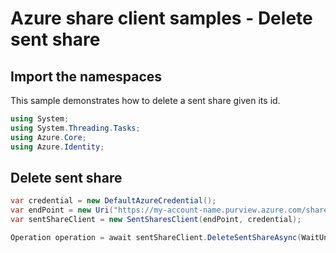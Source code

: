 # Azure share client samples - Delete sent share

## Import the namespaces

This sample demonstrates how to delete a sent share given its id.

```C# Snippet:SentSharesClientSample_ImportNamespaces
using System;
using System.Threading.Tasks;
using Azure.Core;
using Azure.Identity;
```

## Delete sent share

```C# Snippet:SentSharesClientSample_DeleteSentShare
var credential = new DefaultAzureCredential();
var endPoint = new Uri("https://my-account-name.purview.azure.com/share");
var sentShareClient = new SentSharesClient(endPoint, credential);

Operation operation = await sentShareClient.DeleteSentShareAsync(WaitUntil.Completed, "sentShareId");
```
